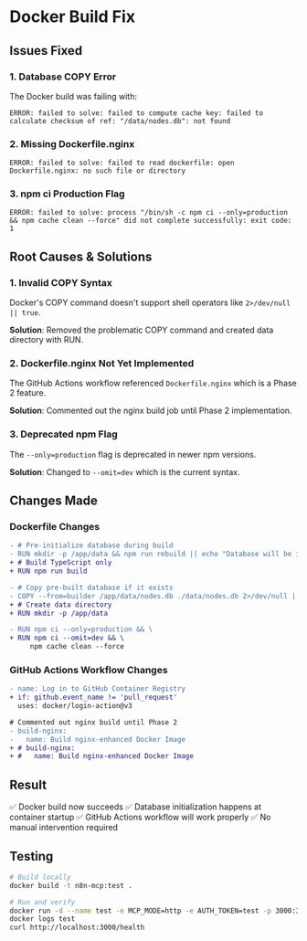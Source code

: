 # Docker Build Fix

## Issues Fixed

### 1. Database COPY Error
The Docker build was failing with:
```
ERROR: failed to solve: failed to compute cache key: failed to calculate checksum of ref: "/data/nodes.db": not found
```

### 2. Missing Dockerfile.nginx
```
ERROR: failed to solve: failed to read dockerfile: open Dockerfile.nginx: no such file or directory
```

### 3. npm ci Production Flag
```
ERROR: failed to solve: process "/bin/sh -c npm ci --only=production && npm cache clean --force" did not complete successfully: exit code: 1
```

## Root Causes & Solutions

### 1. Invalid COPY Syntax
Docker's COPY command doesn't support shell operators like `2>/dev/null || true`.

**Solution**: Removed the problematic COPY command and created data directory with RUN.

### 2. Dockerfile.nginx Not Yet Implemented
The GitHub Actions workflow referenced `Dockerfile.nginx` which is a Phase 2 feature.

**Solution**: Commented out the nginx build job until Phase 2 implementation.

### 3. Deprecated npm Flag
The `--only=production` flag is deprecated in newer npm versions.

**Solution**: Changed to `--omit=dev` which is the current syntax.

## Changes Made

### Dockerfile Changes
```diff
- # Pre-initialize database during build
- RUN mkdir -p /app/data && npm run rebuild || echo "Database will be initialized at runtime"
+ # Build TypeScript only
+ RUN npm run build

- # Copy pre-built database if it exists
- COPY --from=builder /app/data/nodes.db ./data/nodes.db 2>/dev/null || true
+ # Create data directory
+ RUN mkdir -p /app/data

- RUN npm ci --only=production && \
+ RUN npm ci --omit=dev && \
     npm cache clean --force
```

### GitHub Actions Workflow Changes
```diff
- name: Log in to GitHub Container Registry
+ if: github.event_name != 'pull_request'
  uses: docker/login-action@v3

# Commented out nginx build until Phase 2
- build-nginx:
-   name: Build nginx-enhanced Docker Image
+ # build-nginx:
+ #   name: Build nginx-enhanced Docker Image
```

## Result
✅ Docker build now succeeds
✅ Database initialization happens at container startup
✅ GitHub Actions workflow will work properly
✅ No manual intervention required

## Testing
```bash
# Build locally
docker build -t n8n-mcp:test .

# Run and verify
docker run -d --name test -e MCP_MODE=http -e AUTH_TOKEN=test -p 3000:3000 n8n-mcp:test
docker logs test
curl http://localhost:3000/health
```